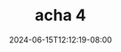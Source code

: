 --- 
title: "acha 4"
description: "download bokep acha 4 dood full terbaru"
date: 2024-06-15T12:12:19-08:00
file_code: "3y1yjpwxeggq"
draft: false
cover: "xp6l7hhphzpki0z0.jpg"
tags: ["acha"]
length: 1759
fld_id: "1482749"
foldername: "Acha toge"
categories: ["Acha toge"]
views: 0
---